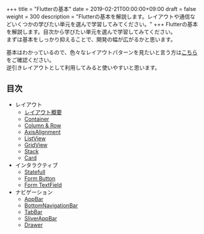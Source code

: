+++
title = "Flutterの基本"
date = 2019-02-21T00:00:00+09:00
draft = false
weight = 300
description = "Flutterの基本を解説します。レイアウトや通信などいくつかの学びたい単元を選んで学習してみてください。"
+++
Flutterの基本を解説します。目次から学びたい単元を選んで学習してみてください。  
まずは基本をしっかり抑えることで、開発の幅が広がるかと思います。  

基本はわかっているので、色々なレイアウトパターンを見たいと言う方は[こちら](/layout/)をご確認ください。   
逆引きレイアウトとして利用してみると使いやすいと思います。

## 目次

- レイアウト
  - [レイアウト概要](layout/layout) 
  - [Container](layout/container) 
  - [Column & Row](layout/columnrow) 
  - [AxisAlignment](layout/axisalignment) 
  - [ListView](layout/listview) 
  - [GridView](layout/gridview) 
  - [Stack](layout/stack) 
  - [Card](layout/card) 
- インタラクティブ
  - [Statefull](interactive/stateful)
  - [Form Button](interactive/form/button)
  - [Form TextField](interactive/form/textfield) 
- ナビゲーション
  - [AppBar](navigation/appbar)
  - [BottomNavigationBar](navigation/bottomnavigationbar)
  - [TabBar](navigation/tabbar)
  - [SliverAppBar](navigation/sliverappbar)
  - [Drawer](navigation/drawer)

  

